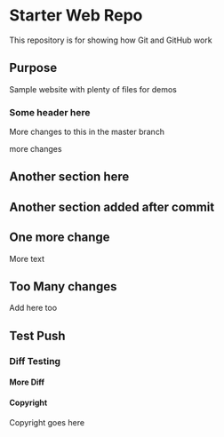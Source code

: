 # Starter Web Repo

This repository is for showing how Git and GitHub work

## Purpose

Sample website with plenty of files for demos

### Some header here

More changes to this in the master branch

more changes


## Another section here

## Another section added after commit

## One more change

More text

## Too Many changes

Add here too

## Test Push

### Diff Testing

#### More Diff

#### Copyright

Copyright goes here